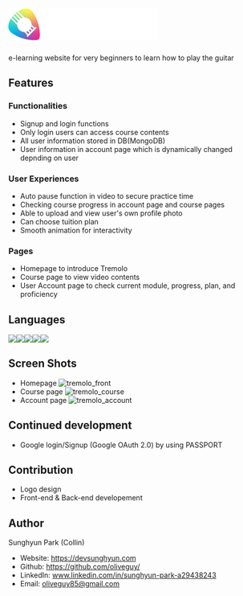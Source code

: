 # <img src="https://github.com/oliveguy/tremolo/blob/main/public/images/logo.png?raw=true">
e-learning website for very beginners to learn how to play the guitar

## Features

### Functionalities
- Signup and login functions
- Only login users can access course contents
- All user information stored in DB(MongoDB)
- User information in account page which is dynamically changed depnding on user

### User Experiences
- Auto pause function in video to secure practice time
- Checking course progress in account page and course pages
- Able to upload and view user's own profile photo
- Can choose tuition plan
- Smooth animation for interactivity

### Pages
- Homepage to introduce Tremolo
- Course page to view video contents
- User Account page to check current module, progress, plan, and proficiency

## Languages
<div style="display:flex;">
<img src="https://img.shields.io/badge/Scss-green?style=for-the-badge&logo=Sass&logoColor=CC6699"/>
<img src="https://img.shields.io/badge/Javascript-yellow?style=for-the-badge&logo=Javascript&logoColor=000"/>
<img src="https://img.shields.io/badge/NodeJS-white?style=for-the-badge&logo=Node.js&logoColor=green"/>
<img src="https://img.shields.io/badge/MongoDB-blue?style=for-the-badge&logo=MongoDB&logoColor=green"/>
<img src="https://img.shields.io/badge/Ejs-green?style=for-the-badge&logo=Ejs&logoColor=blue"/>
</div>

## Screen Shots
- Homepage
![tremolo_front](https://user-images.githubusercontent.com/103153516/214000940-efc0c87a-abec-417b-8d32-969d33f9ce4d.jpg)
- Course page
![tremolo_course](https://user-images.githubusercontent.com/103153516/214001548-19957917-e12b-4dde-a376-3b5b2fcf4585.jpg)
- Account page
![tremolo_account](https://user-images.githubusercontent.com/103153516/214002277-7439739a-039b-418a-9470-a0f747506bb7.jpg)
## Continued development
- Google login/Signup (Google OAuth 2.0) by using PASSPORT

## Contribution
- Logo design
- Front-end & Back-end developement

## Author
Sunghyun Park (Collin)
- Website: https://devsunghyun.com
- Github: https://github.com/oliveguy/
- LinkedIn: www.linkedin.com/in/sunghyun-park-a29438243
- Email: oliveguy85@gmail.com

